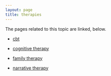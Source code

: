 ```yaml
---
layout: page
title: therapies
---
```


The pages related to this topic are linked, below.

<p></p><ul><p></p>

<p></p><li><a href="http://gerald.nz/categories/cbt.html" title="cbt">cbt</a></li><p></p>

<p></p><li><a href="http://gerald.nz/categories/cognitivetherapy.html" title="cognitive therapy">cognitive therapy</a></li><p></p>

<p></p><li><a href="http://gerald.nz/categories/familytherapy.html" title="family therapy">family therapy</a></li><p></p>

<p></p><li><a href="http://gerald.nz/categories/narrativetherapy.html" title="narrative therapy">narrative therapy</a></li><p></p>

<p></p></ul><p></p>

